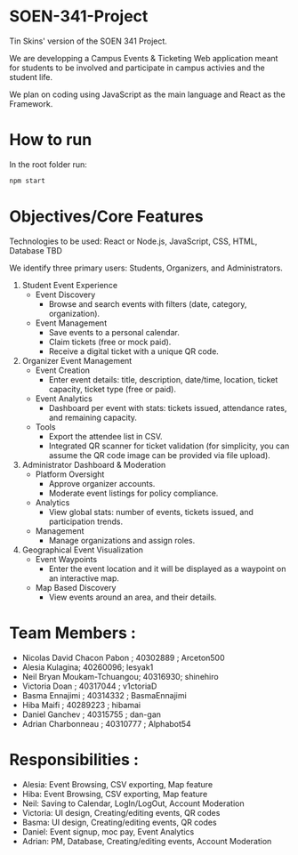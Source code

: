 # SOEN-341-Project
Tin Skins' version of the SOEN 341 Project.

We are developping a Campus Events & Ticketing Web application meant for students to be involved and participate in campus activies and the student life.

We plan on coding using JavaScript as the main language and React as the Framework.


# How to run
In the root folder run:
```bash
npm start
```

# Objectives/Core Features
Technologies to be used: React or Node.js, JavaScript, CSS, HTML, Database TBD

We identify three primary users: Students, Organizers, and Administrators.
1. Student Event Experience
   - Event Discovery
     - Browse and search events with filters (date, category, organization).
   - Event Management
     - Save events to a personal calendar.
     - Claim tickets (free or mock paid).
     - Receive a digital ticket with a unique QR code.
2. Organizer Event Management 
   - Event Creation
     - Enter event details: title, description, date/time, location, ticket capacity, ticket type (free or paid).
   - Event Analytics
     - Dashboard per event with stats: tickets issued, attendance rates, and remaining capacity.
   - Tools
     - Export the attendee list in CSV.
     - Integrated QR scanner for ticket validation (for simplicity, you can assume the QR code image can be provided via file upload).
3. Administrator Dashboard & Moderation
   - Platform Oversight
     - Approve organizer accounts.
     - Moderate event listings for policy compliance.
   - Analytics
     - View global stats: number of events, tickets issued, and participation trends.
   - Management
     - Manage organizations and assign roles.
4. Geographical Event Visualization
   - Event Waypoints
     - Enter the event location and it will be displayed as a waypoint on an interactive map.
   - Map Based Discovery
     - View events around an area, and their details.


# Team Members : 
- Nicolas David Chacon Pabon ; 40302889 ; Arceton500
- Alesia Kulagina; 40260096; lesyak1
- Neil Bryan Moukam-Tchuangou; 40316930; shinehiro
- Victoria Doan ; 40317044 ; v1ctoriaD
- Basma Ennajimi ; 40314332 ; BasmaEnnajimi
- Hiba Maifi ; 40289223 ; hibamai
- Daniel Ganchev ; 40315755 ; dan-gan
- Adrian Charbonneau ; 40310777 ; Alphabot54

# Responsibilities :
- Alesia: Event Browsing, CSV exporting, Map feature
- Hiba: Event Browsing, CSV exporting, Map feature
- Neil: Saving to Calendar, LogIn/LogOut, Account Moderation
- Victoria: UI design, Creating/editing events, QR codes
- Basma: UI design, Creating/editing events, QR codes
- Daniel: Event signup, moc pay, Event Analytics
- Adrian: PM, Database, Creating/editing events, Account Moderation
